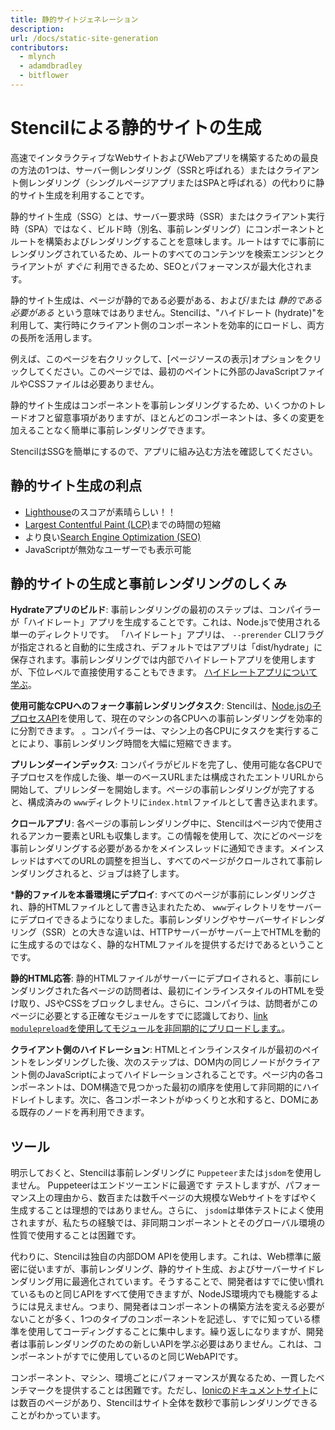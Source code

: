 ```yaml
---
title: 静的サイトジェネレーション
description:
url: /docs/static-site-generation
contributors:
  - mlynch
  - adamdbradley
  - bitflower
---
```


# Stencilによる静的サイトの生成

高速でインタラクティブなWebサイトおよびWebアプリを構築するための最良の方法の1つは、サーバー側レンダリング（SSRと呼ばれる）またはクライアント側レンダリング（シングルページアプリまたはSPAと呼ばれる）の代わりに静的サイト生成を利用することです。

静的サイト生成（SSG）とは、サーバー要求時（SSR）またはクライアント実行時（SPA）ではなく、ビルド時（別名、事前レンダリング）にコンポーネントとルートを構築およびレンダリングすることを意味します。ルートはすでに事前にレンダリングされているため、ルートのすべてのコンテンツを検索エンジンとクライアントが _すぐに_ 利用できるため、SEOとパフォーマンスが最大化されます。

静的サイト生成は、ページが静的である必要がある、および/または _静的である必要がある_ という意味ではありません。Stencilは、"ハイドレート (hydrate)"を利用して、実行時にクライアント側のコンポーネントを効率的にロードし、両方の長所を活用します。

例えば、このページを右クリックして、[ページソースの表示]オプションをクリックしてください。このページでは、最初のペイントに外部のJavaScriptファイルやCSSファイルは必要ありません。

静的サイト生成はコンポーネントを事前レンダリングするため、いくつかのトレードオフと留意事項がありますが、ほとんどのコンポーネントは、多くの変更を加えることなく簡単に事前レンダリングできます。

StencilはSSGを簡単にするので、アプリに組み込む方法を確認してください。

## 静的サイト生成の利点

- [Lighthouse](https://developers.google.com/web/tools/lighthouse/)のスコアが素晴らしい！！
- [Largest Contentful Paint (LCP)](https://web.dev/lcp/)までの時間の短縮
- より良い[Search Engine Optimization (SEO)](https://support.google.com/webmasters/answer/7451184)
- JavaScriptが無効なユーザーでも表示可能

## 静的サイトの生成と事前レンダリングのしくみ

**Hydrateアプリのビルド**: 事前レンダリングの最初のステップは、コンパイラーが「ハイドレート」アプリを生成することです。これは、Node.jsで使用される単一のディレクトリです。 「ハイドレート」アプリは、 `--prerender` CLIフラグが指定されると自動的に生成され、デフォルトではアプリは「dist/hydrate」に保存されます。事前レンダリングでは内部でハイドレートアプリを使用しますが、下位レベルで直接使用することもできます。 [ハイドレートアプリについて学ぶ](./hydrate-app)。

**使用可能なCPUへのフォーク事前レンダリングタスク**: Stencilは、[Node.jsの子プロセスAPI](https://nodejs.org/api/child_process.html)を使用して、現在のマシンの各CPUへの事前レンダリングを効率的に分割できます。 。コンパイラーは、マシン上の各CPUにタスクを実行することにより、事前レンダリング時間を大幅に短縮できます。

**プリレンダーインデックス**: コンパイラがビルドを完了し、使用可能な各CPUで子プロセスを作成した後、単一のベースURLまたは構成されたエントリURLから開始して、プリレンダーを開始します。ページの事前レンダリングが完了すると、構成済みの `www`ディレクトリに`index.html`ファイルとして書き込まれます。

**クロールアプリ**: 各ページの事前レンダリング中に、Stencilはページ内で使用されるアンカー要素とURLも収集します。この情報を使用して、次にどのページを事前レンダリングする必要があるかをメインスレッドに通知できます。メインスレッドはすべてのURLの調整を担当し、すべてのページがクロールされて事前レンダリングされると、ジョブは終了します。

***静的ファイルを本番環境にデプロイ**: すべてのページが事前にレンダリングされ、静的HTMLファイルとして書き込まれたため、 `www`ディレクトリをサーバーにデプロイできるようになりました。事前レンダリングやサーバーサイドレンダリング（SSR）との大きな違いは、HTTPサーバーがサーバー上でHTMLを動的に生成するのではなく、静的なHTMLファイルを提供するだけであるということです。

**静的HTML応答**: 静的HTMLファイルがサーバーにデプロイされると、事前にレンダリングされた各ページの訪問者は、最初にインラインスタイルのHTMLを受け取り、JSやCSSをブロックしません。さらに、コンパイラは、訪問者がこのページに必要とする正確なモジュールをすでに認識しており、[link `modulepreload`を使用してモジュールを非同期的にプリロードします。](https://html.spec.whatwg.org/multipage/links.html#link-type-modulepreload)。

**クライアント側のハイドレーション**: HTMLとインラインスタイルが最初のペイントをレンダリングした後、次のステップは、DOM内の同じノードがクライアント側のJavaScriptによってハイドレーションされることです。ページ内の各コンポーネントは、DOM構造で見つかった最初の順序を使用して非同期的にハイドレイトします。次に、各コンポーネントがゆっくりと水和すると、DOMにある既存のノードを再利用できます。

## ツール

明示しておくと、Stencilは事前レンダリングに `Puppeteer`または`jsdom`を使用しません。 Puppeteerはエンドツーエンドに最適です
テストしますが、パフォーマンス上の理由から、数百または数千ページの大規模なWebサイトをすばやく生成することは理想的ではありません。さらに、 `jsdom`は単体テストによく使用されますが、私たちの経験では、非同期コンポーネントとそのグローバル環境の性質で使用することは困難です。

代わりに、Stencilは独自の内部DOM APIを使用します。これは、Web標準に厳密に従いますが、事前レンダリング、静的サイト生成、およびサーバーサイドレンダリング用に最適化されています。そうすることで、開発者はすでに使い慣れているものと同じAPIをすべて使用できますが、NodeJS環境内でも機能するようには見えません。つまり、開発者はコンポーネントの構築方法を変える必要がないことが多く、1つのタイプのコンポーネントを記述し、すでに知っている標準を使用してコーディングすることに集中します。繰り返しになりますが、開発者は事前レンダリングのための新しいAPIを学ぶ必要はありません。これは、コンポーネントがすでに使用しているのと同じWebAPIです。

コンポーネント、マシン、環境ごとにパフォーマンスが異なるため、一貫したベンチマークを提供することは困難です。ただし、[Ionicのドキュメントサイト](https://ionicframework.com/docs)には数百のページがあり、Stencilはサイト全体を数秒で事前レンダリングできることがわかっています。